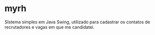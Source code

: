 # myrh
SIstema simples em Java Swing, utilizado para cadastrar os contatos de recrutadores e vagas em que me candidatei.
